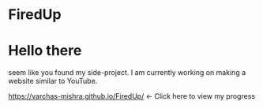 # FiredUp
<h1>Hello there</h1>
seem like you found my side-project. I am currently working on making a website similar to YouTube.

https://varchas-mishra.github.io/FiredUp/ <- Click here to view my progress
